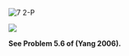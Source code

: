 ![7 2-P](https://github.com/sishuowang/Solutions_Manual_CME2006_MESA2014/assets/148743830/138433ef-a190-4dff-a24e-afbaf9afc486)<p>
  <img src=img/7.2.png>
</p>

**See Problem 5.6 of (Yang 2006).**
